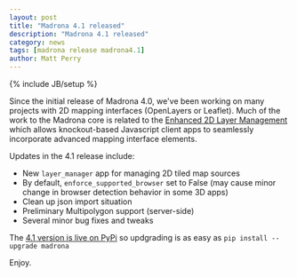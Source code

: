 ```yaml
---
layout: post
title: "Madrona 4.1 released"
description: "Madrona 4.1 released"
category: news
tags: [madrona release madrona4.1]
author: Matt Perry
---
```

{% include JB/setup %}

Since the initial release of Madrona 4.0, we've been working on many projects with 2D mapping interfaces (OpenLayers or Leaflet).
Much of the work to the Madrona core is related to the <a href='/news/enhanced-2d-data-layer-management/'>Enhanced 2D Layer Management</a>
which allows knockout-based Javascript client apps to seamlessly incorporate advanced mapping interface elements. 

Updates in the 4.1 release include:

* New `layer_manager` app for managing 2D tiled map sources
* By default, `enforce_supported_browser` set to False (may cause minor change in browser detection behavior in some 3D apps)
* Clean up json import situation
* Preliminary Multipolygon support (server-side)
* Several minor bug fixes and tweaks

The <a href='https://pypi.python.org/pypi?:action=display&name=madrona&version=4.1'>4.1 version is live on PyPi</a> so updgrading is
as easy as `pip install --upgrade madrona`

Enjoy.
